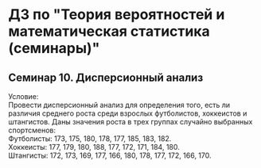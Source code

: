 # ДЗ по "Теория вероятностей и математическая статистика (семинары)"

## Семинар 10. Дисперсионный анализ

Условие:  
Провести дисперсионный анализ для определения того, есть ли различия среднего роста среди взрослых футболистов, хоккеистов и штангистов. Даны значения роста в трех группах случайно выбранных спортсменов:    
Футболисты: 173, 175, 180, 178, 177, 185, 183, 182.  
Хоккеисты: 177, 179, 180, 188, 177, 172, 171, 184, 180.  
Штангисты: 172, 173, 169, 177, 166, 180, 178, 177, 172, 166, 170.